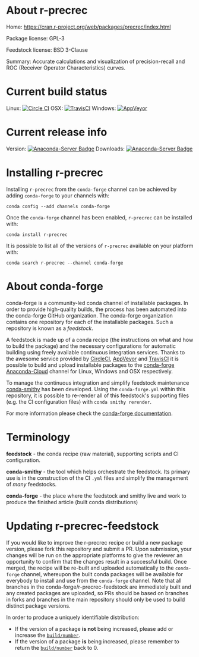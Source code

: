 About r-precrec
===============

Home: https://cran.r-project.org/web/packages/precrec/index.html

Package license: GPL-3

Feedstock license: BSD 3-Clause

Summary: Accurate calculations and visualization of precision-recall and ROC (Receiver Operator Characteristics) curves.



Current build status
====================

Linux: [![Circle CI](https://circleci.com/gh/conda-forge/r-precrec-feedstock.svg?style=shield)](https://circleci.com/gh/conda-forge/r-precrec-feedstock)
OSX: [![TravisCI](https://travis-ci.org/conda-forge/r-precrec-feedstock.svg?branch=master)](https://travis-ci.org/conda-forge/r-precrec-feedstock)
Windows: [![AppVeyor](https://ci.appveyor.com/api/projects/status/github/conda-forge/r-precrec-feedstock?svg=True)](https://ci.appveyor.com/project/conda-forge/r-precrec-feedstock/branch/master)

Current release info
====================
Version: [![Anaconda-Server Badge](https://anaconda.org/conda-forge/r-precrec/badges/version.svg)](https://anaconda.org/conda-forge/r-precrec)
Downloads: [![Anaconda-Server Badge](https://anaconda.org/conda-forge/r-precrec/badges/downloads.svg)](https://anaconda.org/conda-forge/r-precrec)

Installing r-precrec
====================

Installing `r-precrec` from the `conda-forge` channel can be achieved by adding `conda-forge` to your channels with:

```
conda config --add channels conda-forge
```

Once the `conda-forge` channel has been enabled, `r-precrec` can be installed with:

```
conda install r-precrec
```

It is possible to list all of the versions of `r-precrec` available on your platform with:

```
conda search r-precrec --channel conda-forge
```


About conda-forge
=================

conda-forge is a community-led conda channel of installable packages.
In order to provide high-quality builds, the process has been automated into the
conda-forge GitHub organization. The conda-forge organization contains one repository
for each of the installable packages. Such a repository is known as a *feedstock*.

A feedstock is made up of a conda recipe (the instructions on what and how to build
the package) and the necessary configurations for automatic building using freely
available continuous integration services. Thanks to the awesome service provided by
[CircleCI](https://circleci.com/), [AppVeyor](http://www.appveyor.com/)
and [TravisCI](https://travis-ci.org/) it is possible to build and upload installable
packages to the [conda-forge](https://anaconda.org/conda-forge)
[Anaconda-Cloud](http://docs.anaconda.org/) channel for Linux, Windows and OSX respectively.

To manage the continuous integration and simplify feedstock maintenance
[conda-smithy](http://github.com/conda-forge/conda-smithy) has been developed.
Using the ``conda-forge.yml`` within this repository, it is possible to re-render all of
this feedstock's supporting files (e.g. the CI configuration files) with ``conda smithy rerender``.

For more information please check the [conda-forge documentation](https://conda-forge.org/docs/).

Terminology
===========

**feedstock** - the conda recipe (raw material), supporting scripts and CI configuration.

**conda-smithy** - the tool which helps orchestrate the feedstock.
                   Its primary use is in the construction of the CI ``.yml`` files
                   and simplify the management of *many* feedstocks.

**conda-forge** - the place where the feedstock and smithy live and work to
                  produce the finished article (built conda distributions)


Updating r-precrec-feedstock
============================

If you would like to improve the r-precrec recipe or build a new
package version, please fork this repository and submit a PR. Upon submission,
your changes will be run on the appropriate platforms to give the reviewer an
opportunity to confirm that the changes result in a successful build. Once
merged, the recipe will be re-built and uploaded automatically to the
`conda-forge` channel, whereupon the built conda packages will be available for
everybody to install and use from the `conda-forge` channel.
Note that all branches in the conda-forge/r-precrec-feedstock are
immediately built and any created packages are uploaded, so PRs should be based
on branches in forks and branches in the main repository should only be used to
build distinct package versions.

In order to produce a uniquely identifiable distribution:
 * If the version of a package **is not** being increased, please add or increase
   the [``build/number``](http://conda.pydata.org/docs/building/meta-yaml.html#build-number-and-string).
 * If the version of a package **is** being increased, please remember to return
   the [``build/number``](http://conda.pydata.org/docs/building/meta-yaml.html#build-number-and-string)
   back to 0.